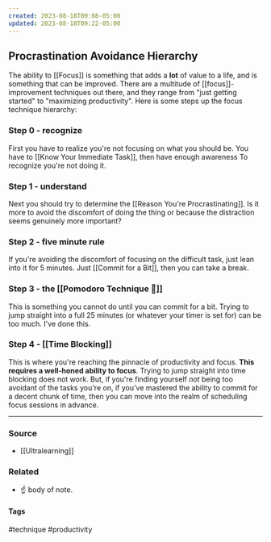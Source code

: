 ```yaml
---
created: 2023-08-18T09:08-05:00
updated: 2023-08-18T09:22-05:00
---
```


## Procrastination Avoidance Hierarchy
The ability to [[Focus]] is something that adds a **lot** of value to a life, and is something that can be improved. There are a multitude of [[focus]]-improvement techniques out there, and they range from "just getting started" to "maximizing productivity". Here is some steps up the focus technique hierarchy:
### Step 0 - recognize
First you have to realize you're not focusing on what you should be. You have to [[Know Your Immediate Task]], then have enough awareness To recognize you're not doing it. 
### Step 1 - understand 
Next you should try to determine the [[Reason You're Procrastinating]]. Is it more to avoid the discomfort of doing the thing or because the distraction seems genuinely more important?
### Step 2 - five minute rule
If you're avoiding the discomfort of focusing on the difficult task, just lean into it for 5 minutes. Just [[Commit for a Bit]], then you can take a break.
### Step 3 - the [[Pomodoro Technique 🍅]]
This is something you cannot do until you can commit for a bit. Trying to jump straight into a full 25 minutes (or whatever your timer is set for) can be too much. I've done this.
### Step 4 - [[Time Blocking]]
This is where you're reaching the pinnacle of productivity and focus. **This requires a well-honed ability to focus**. Trying to jump straight into time blocking does not work. But, if you're finding yourself *not* being too avoidant of the tasks you're on, if you've mastered the ability to commit for a decent chunk of time, then you can move into the realm of scheduling focus sessions in advance.

---
### Source
- [[Ultralearning]]

### Related
- ☝️ body of note.

#### Tags
#technique #productivity 